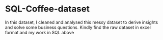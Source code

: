# SQL-Coffee-dataset
In this dataset, I cleaned and analysed this messy dataset to derive insights and solve some business questions.
Kindly find the raw dataset in excel format and my work in SQL above
